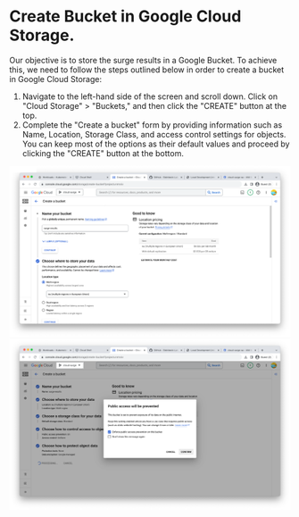 # Create Bucket in Google Cloud Storage.
Our objective is to store the surge results in a Google Bucket. To achieve this, we need to follow the steps outlined below in order to create a bucket in Google Cloud Storage:
1. Navigate to the left-hand side of the screen and scroll down. Click on "Cloud Storage" > "Buckets," and then click the "CREATE" button at the top.
2. Complete the "Create a bucket" form by providing information such as Name, Location, Storage Class, and access control settings for objects. You can keep most of the options as their default values and proceed by clicking the "CREATE" button at the bottom.

<img  src="/docs/public/gke/create-bucket.1.png" alt="Create Bucket" style="width: 100vw">
<img  src="/docs/public/gke/create-bucket.2.png" alt="Create Bucket" style="width: 100vw">
